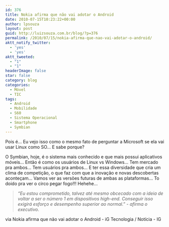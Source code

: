 ```yaml
---
id: 376
title: Nokia afirma que não vai adotar o Android
date: 2010-07-15T10:23:22+00:00
author: lpsouza
layout: post
guid: http://luizsouza.com.br/blog/?p=376
permalink: /2010/07/15/nokia-afirma-que-nao-vai-adotar-o-android/
aktt_notify_twitter:
  - 'yes'
  - 'yes'
aktt_tweeted:
  - "1"
  - "1"
headerImage: false
star: false
category: blog
categories:
  - Móvel
  - TIC
tags:
  - Android
  - Mobilidade
  - S60
  - Sistema Operacional
  - Smartphone
  - Symbian
---
```

Pois é... Eu vejo isso como o mesmo fato de perguntar a Microsoft se ela vai usar Linux como SO... E sabe porque?

O Symbian, hoje, é o sistema mais conhecido e que mais possui aplicativos móveis... Então é como os usuários de Linux vs Windows... Tem mercado pra ambos... Tem usuários pra ambos... E ter essa diversidade que cria um clima de competição, o que faz com que a inovação e novas descobertas aconteçam... Vamos ver as versões futuras de ambas as plataformas... To doido pra ver o circo pegar fogo!!! Hehehe...

> _“Eu estou comprometido, talvez até mesmo obcecado com a ideia de voltar a ser o número 1 em dispositivos high-end. Conseguir isso exigirá esforço e desempenho superior ao normal.” - afirma o executivo._

via Nokia afirma que não vai adotar o Android - iG Tecnologia / Notícia - IG
